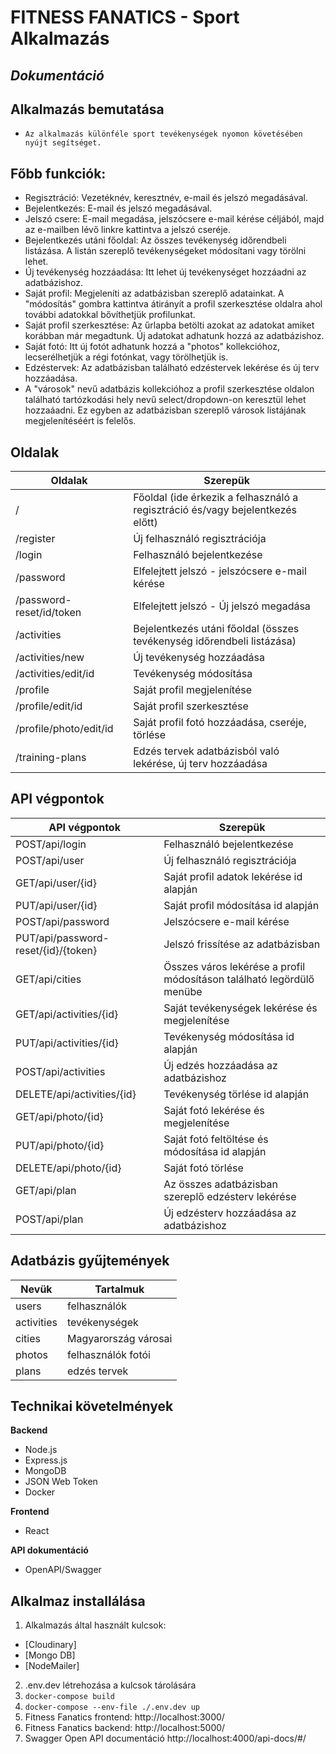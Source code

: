 # FITNESS FANATICS - Sport Alkalmazás

## _Dokumentáció_

## Alkalmazás bemutatása

-     Az alkalmazás különféle sport tevékenységek nyomon követésében nyújt segítséget.

## Főbb funkciók:

- Regisztráció: Vezetéknév, keresztnév, e-mail és jelszó megadásával.
- Bejelentkezés: E-mail és jelszó megadásával.
- Jelszó csere: E-mail megadása, jelszócsere e-mail kérése céljából, majd az e-mailben lévő linkre kattintva a jelszó cseréje.
- Bejelentkezés utáni főoldal: Az összes tevékenység időrendbeli listázása. A listán szereplő tevékenységeket módosítani vagy törölni lehet.
- Új tevékenység hozzáadása: Itt lehet új tevékenységet hozzáadni az adatbázishoz.
- Saját profil: Megjeleníti az adatbázisban szereplő adatainkat. A "módosítás" gombra kattintva átirányít a profil szerkesztése oldalra ahol további adatokkal bővíthetjük profilunkat.
- Saját profil szerkesztése: Az űrlapba betölti azokat az adatokat amiket korábban már megadtunk. Új adatokat adhatunk hozzá az adatbázishoz.
- Saját fotó: Itt új fotót adhatunk hozzá a "photos" kollekcióhoz, lecserélhetjük a régi fotónkat, vagy törölhetjük is.
- Edzéstervek: Az adatbázisban található edzéstervek lekérése és új terv hozzáadása.
- A "városok" nevű adatbázis kollekcióhoz a profil szerkesztése oldalon található tartózkodási hely nevű select/dropdown-on keresztül lehet hozzaáadni. Ez egyben az adatbázisban szereplő városok listájának megjelenítéséért is felelős.

## Oldalak

| Oldalak                | Szerepük                                                                       |
| ---------------------- | ------------------------------------------------------------------------------ |
| /                      | Főoldal (ide érkezik a felhasználó a regisztráció és/vagy bejelentkezés előtt) |
| /register              | Új felhasználó regisztrációja                                                  |
| /login                 | Felhasználó bejelentkezése                                                     |
| /password              | Elfelejtett jelszó - jelszócsere e-mail kérése                                 |
| /password-reset/id/token     | Elfelejtett jelszó - Új jelszó megadása                                        |
| /activities            | Bejelentkezés utáni főoldal (összes tevékenység időrendbeli listázása)         |
| /activities/new        | Új tevékenység hozzáadása                                                      |
| /activities/edit/id    | Tevékenység módosítása                                                         |
| /profile               | Saját profil megjelenítése                                                     |
| /profile/edit/id       | Saját profil szerkesztése                                                      |
| /profile/photo/edit/id | Saját profil fotó hozzáadása, cseréje, törlése                                 |
| /training-plans        | Edzés tervek adatbázisból való lekérése, új terv hozzáadása                    |

## API végpontok

| API végpontok               | Szerepük                                                              |
| --------------------------- | --------------------------------------------------------------------- |
| POST/api/login              | Felhasználó bejelentkezése                                            |
| POST/api/user               | Új felhasználó regisztrációja                                         |
| GET/api/user/{id}           | Saját profil adatok lekérése id alapján                               |
| PUT/api/user/{id}           | Saját profil módosítása id alapján                                    |
| POST/api/password           | Jelszócsere e-mail kérése                                             |
| PUT/api/password-reset/{id}/{token} | Jelszó frissítése az adatbázisban                                     |
| GET/api/cities              | Összes város lekérése a profil módosításon található legördülő menübe |
| GET/api/activities/{id}     | Saját tevékenységek lekérése és megjelenítése                         |
| PUT/api/activities/{id}     | Tevékenység módosítása id alapján                                     |
| POST/api/activities         | Új edzés hozzáadása az adatbázishoz                                   |
| DELETE/api/activities/{id}  | Tevékenység törlése id alapján                                        |
| GET/api/photo/{id}          | Saját fotó lekérése és megjelenítése                                  |
| PUT/api/photo/{id}          | Saját fotó feltöltése és módosítása id alapján                        |
| DELETE/api/photo/{id}       | Saját fotó törlése                                                    |
| GET/api/plan                | Az összes adatbázisban szereplő edzésterv lekérése                    |
| POST/api/plan               | Új edzésterv hozzáadása az adatbázishoz                               |

## Adatbázis gyűjtemények

| Nevük      | Tartalmuk            |
| ---------- | -------------------- |
| users      | felhasználók         |
| activities | tevékenységek        |
| cities     | Magyarország városai |
| photos     | felhasználók fotói   |
| plans      | edzés tervek         |

## Technikai követelmények

**Backend**

- Node.js
- Express.js
- MongoDB
- JSON Web Token
- Docker

**Frontend**

- React

**API dokumentáció**

- OpenAPI/Swagger

## Alkalmaz installálása

1. Alkalmazás által használt kulcsok:
  - [Cloudinary]
  - [Mongo DB]
  - [NodeMailer]

2. .env.dev létrehozása a kulcsok tárolására
3. ``` docker-compose build ```
6. ``` docker-compose --env-file ./.env.dev up ```
7. Fitness Fanatics frontend: http://localhost:3000/
8. Fitness Fanatics backend: http://localhost:5000/
9. Swagger Open API documentáció http://localhost:4000/api-docs/#/

